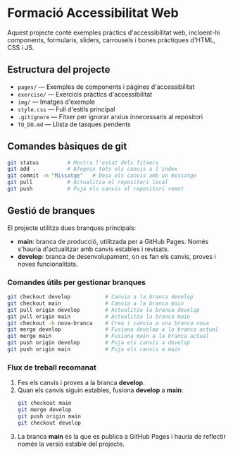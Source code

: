 # Formació Accessibilitat Web

Aquest projecte conté exemples pràctics d'accessibilitat web, incloent-hi components, formularis, sliders, carrousels i bones pràctiques d'HTML, CSS i JS.

## Estructura del projecte

- `pages/` — Exemples de components i pàgines d'accessibilitat
- `exercise/` — Exercicis pràctics d'accessibilitat
- `img/` — Imatges d'exemple
- `style.css` — Full d'estils principal
- `.gitignore` — Fitxer per ignorar arxius innecessaris al repositori
- `TO_DO.md` — Llista de tasques pendents

## Comandes bàsiques de git

```sh
git status         # Mostra l'estat dels fitxers
git add .          # Afegeix tots els canvis a l'index
git commit -m "Missatge"   # Desa els canvis amb un missatge
git pull           # Actualitza el repositori local
git push           # Puja els canvis al repositori remot
```

## Gestió de branques

El projecte utilitza dues branques principals:

- **main**: branca de producció, utilitzada per a GitHub Pages. Només s'hauria d'actualitzar amb canvis estables i revisats.
- **develop**: branca de desenvolupament, on es fan els canvis, proves i noves funcionalitats.

### Comandes útils per gestionar branques

```sh
git checkout develop           # Canvia a la branca develop
git checkout main              # Canvia a la branca main
git pull origin develop        # Actualitza la branca develop
git pull origin main           # Actualitza la branca main
git checkout -b nova-branca    # Crea i canvia a una branca nova
git merge develop              # Fusiona develop a la branca actual
git merge main                 # Fusiona main a la branca actual
git push origin develop        # Puja els canvis a develop
git push origin main           # Puja els canvis a main
```

### Flux de treball recomanat

1. Fes els canvis i proves a la branca **develop**.
2. Quan els canvis siguin estables, fusiona **develop** a **main**:
   ```sh
   git checkout main
   git merge develop
   git push origin main
   git checkout develop
   ```
3. La branca **main** és la que es publica a GitHub Pages i hauria de reflectir només la versió estable del projecte.

